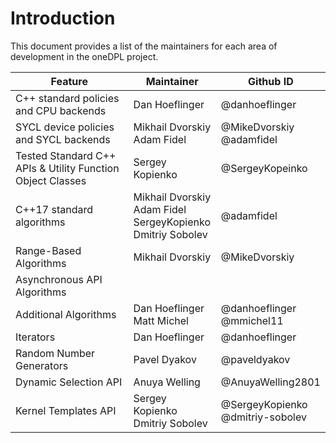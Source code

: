 # Introduction

This document provides a list of the maintainers for each area of development in the oneDPL project.

| Feature               | Maintainer          | Github ID |
| --------------------- | ------------------- | -------- |
| C++ standard policies and CPU backends | Dan Hoeflinger | @danhoeflinger |
| SYCL device policies and SYCL backends | Mikhail Dvorskiy<br>Adam Fidel | @MikeDvorskiy<br>@adamfidel | 
| Tested Standard C++ APIs & Utility Function Object Classes | Sergey Kopienko | @SergeyKopeinko |
| C++17 standard algorithms | Mikhail Dvorskiy<br>Adam Fidel<br>SergeyKopienko<br>Dmitriy Sobolev | @adamfidel |
| Range-Based Algorithms | Mikhail Dvorskiy | @MikeDvorskiy |
| Asynchronous API Algorithms | | |
| Additional Algorithms | Dan Hoeflinger<br>Matt Michel | @danhoeflinger<br>@mmichel11 |
| Iterators | Dan Hoeflinger | @danhoeflinger |
| Random Number Generators | Pavel Dyakov | @paveldyakov |
| Dynamic Selection API | Anuya Welling | @AnuyaWelling2801 |
| Kernel Templates API | Sergey Kopienko<br>Dmitriy Sobolev | @SergeyKopienko<br>@dmitriy-sobolev |
